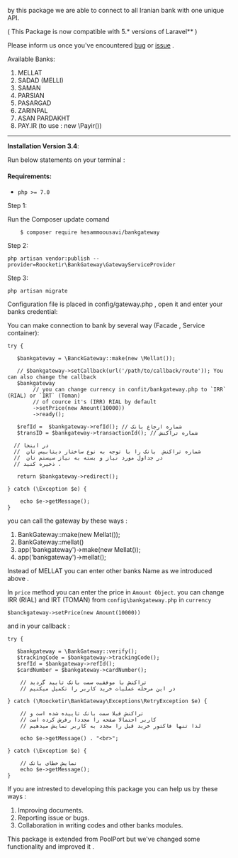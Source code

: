  by this  package we are able to connect to all Iranian bank with one unique API.

( This Package is now compatible with 5.\* versions of Laravel** )

Please inform us once you've encountered [bug](https://github.com/Hesammousavi/bankgateway/issues) or [issue](https://github.com/Hesammousavi/bankgateway/issues)  .

Available Banks:
 1. MELLAT
 2. SADAD (MELLI)
 3. SAMAN
 4. PARSIAN
 5. PASARGAD
 6. ZARINPAL
 8. ASAN PARDAKHT
 9. PAY.IR (to use : new \Payir())
----------


**Installation Version 3.4**:

Run below statements on your terminal :

#### Requirements:
- `php >= 7.0`
  
Step 1:

Run the Composer update comand

        $ composer require hesammoousavi/bankgateway

Step 2:  

    php artisan vendor:publish --provider=Roocketir\BankGateway\GatewayServiceProvider

Step 3: 

    php artisan migrate


Configuration file is placed in config/gateway.php , open it and enter your banks credential:

You can make connection to bank by several way (Facade , Service container):

    try {
       
       $bankgateway = \BanckGateway::make(new \Mellat());

       // $bankgateway->setCallback(url('/path/to/callback/route')); You can also change the callback
       $bankgateway
            // you can change currency in confit/bankgateway.php to `IRR` (RIAL) or `IRT` (Toman) 
            // of cource it's (IRR) RIAL by default
            ->setPrice(new Amount(10000))
            ->ready();

       $refId =  $bankgateway->refId(); // شماره ارجاع بانک
       $transID = $bankgateway->transactionId(); // شماره تراکنش

      // در اینجا
      //  شماره تراکنش  بانک را با توجه به نوع ساختار دیتابیس تان 
      //  در جداول مورد نیاز و بسته به نیاز سیستم تان
      // ذخیره کنید .
      
       return $bankgateway->redirect();
       
    } catch (\Exception $e) {
       
       	echo $e->getMessage();
    }

you can call the gateway by these ways :
 1. BankGateway::make(new Mellat());
 1. BankGateway::mellat()
 2. app('bankgateway')->make(new Mellat());
 3. app('bankgateway')->mellat();

Instead of MELLAT you can enter other banks Name as we introduced above .

In `price` method you can enter the price in `Amount Object`.
you can change IRR (RIAL) and IRT (TOMAN) from `config\bankgateway.php`  in `currency`

    $banckgateway->setPrice(new Amount(10000))

and in your callback :

    try { 
       
       $bankgateway = \BankGateway::verify();
       $trackingCode = $bankgateway->trackingCode();
       $refId = $bankgateway->refId();
       $cardNumber = $bankgateway->cardNumber();
       
        // تراکنش با موفقیت سمت بانک تایید گردید
        // در این مرحله عملیات خرید کاربر را تکمیل میکنیم
    
    } catch (\Roocketir\BankGateway\Exceptions\RetryException $e) {
    
        // تراکنش قبلا سمت بانک تاییده شده است و
        // کاربر احتمالا صفحه را مجددا رفرش کرده است
        // لذا تنها فاکتور خرید قبل را مجدد به کاربر نمایش میدهیم
        
        echo $e->getMessage() . "<br>";
        
    } catch (\Exception $e) {
       
        // نمایش خطای بانک
        echo $e->getMessage();
    }  

If you are intrested to developing this package you can help us by these ways :

 1. Improving documents.
 2. Reporting issue or bugs.
 3. Collaboration in writing codes and other banks modules.

This package is extended from PoolPort  but we've changed some functionality and improved it .
